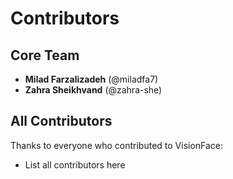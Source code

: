 # Contributors

## Core Team
- **Milad Farzalizadeh** (@miladfa7) 
- **Zahra Sheikhvand** (@zahra-she) 

## All Contributors
Thanks to everyone who contributed to VisionFace:
- List all contributors here